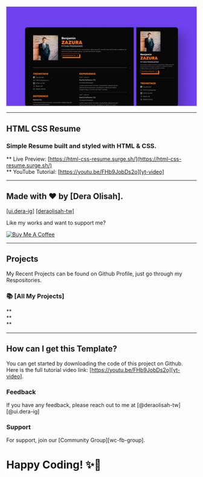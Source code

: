 ![banner](./img/banner.jpg)

---

## HTML CSS Resume

### Simple Resume built and styled with HTML & CSS.

** Live Preview: [https://html-css-resume.surge.sh/](https://html-css-resume.surge.sh/) <br>
** YouTube Tutorial: [https://youtu.be/FHb9JobDs2o][yt-video]

---

## Made with ❤️ by [Dera Olisah].
<a href="https://instagram.com/ui.dera">[ui.dera-ig]</a>
<a href="https://twitter.com/ui.dera">[deraolisah-tw]</a>

Like my works and want to support me?

<a href="https://www.buymeacoffee.com/deraolisah" target="_blank"><img src="https://cdn.buymeacoffee.com/buttons/v2/default-blue.png" alt="Buy Me A Coffee" style="height: 45px !important;width: 162.75px !important;" ></a>


---

## Projects
My Recent Projects can be found on Github Profile, just go through my Respositories.

### 📚 [All My Projects]
**   <br>
**   <br>
**   

---

## How can I get this Template?

You can get started by downloading the code of this project on Github. <br>
Here is the full tutorial video link: [https://youtu.be/FHb9JobDs2o][yt-video].


### Feedback

If you have any feedback, please reach out to me at [@deraolisah-tw] [@ui.dera-ig]



### Support

For support, join our [Community Group][wc-fb-group].


# Happy Coding! ✨🚀
